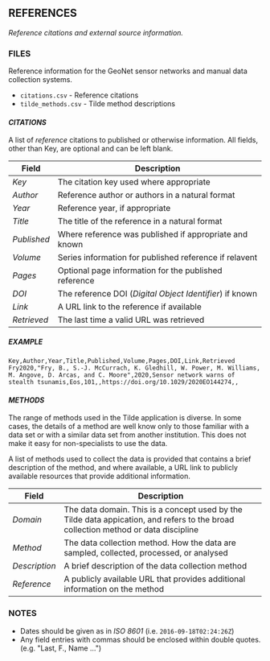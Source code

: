 ## REFERENCES ##

_Reference citations and external source information._

### FILES ###

Reference information for the GeoNet sensor networks and manual data collection systems.
 
* `citations.csv` - Reference citations
* `tilde_methods.csv` - Tilde  method descriptions

#### _CITATIONS_ ####

A list of _reference_ citations to published or otherwise information.
All fields, other than Key, are optional and can be left blank.

| Field | Description |
| --- | --- |
| _Key_ | The citation key used where appropriate
| _Author_ | Reference author or authors in a natural format
| _Year_ | Reference year, if appropriate
| _Title_ | The title of the reference in a natural format
| _Published_ | Where reference was published if appropriate and known
| _Volume_ | Series information for published reference if relavent
| _Pages_ | Optional page information for the published reference
| _DOI_ | The reference DOI (_Digital Object Identifier_) if known
| _Link_ | A URL link to the reference if available
| _Retrieved_ | The last time a valid URL was retrieved

##### EXAMPLE ######

    Key,Author,Year,Title,Published,Volume,Pages,DOI,Link,Retrieved
    Fry2020,"Fry, B., S.-J. McCurrach, K. Gledhill, W. Power, M. Williams, M. Angove, D. Arcas, and C. Moore",2020,Sensor network warns of stealth tsunamis,Eos,101,,https://doi.org/10.1029/2020EO144274,,

#### _METHODS_ ####
The range of methods used in the Tilde application is diverse. In some cases, the details of a method are well
know only to those familiar with a data set or with a similar data set from another institution.
This does not make it easy for non-specialists to use the data.

A list of methods used to collect the data is provided that contains a brief description of the method, and where available, a URL
link to publicly available resources that provide additional information.

| Field | Description |
| --- | --- |
| _Domain_ | The data domain. This is a concept used by the Tilde data appication, and refers to the broad collection method or data discipline |
| _Method_ | The data collection method. How the data are sampled, collected, processed, or analysed |
| _Description_ | A brief description of the data collection method |
| _Reference_ | A publicly available URL that provides additional information on the method |

### NOTES ###

- Dates should be given as in _ISO 8601_ (i.e. `2016-09-18T02:24:26Z`)
- Any field entries with commas should be enclosed within double quotes. (e.g. "Last, F., Name ...")
